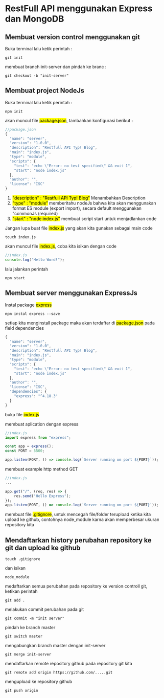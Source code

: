 # RestFull API menggunakan Express dan MongoDB

## Membuat version control menggunakan git

Buka terminal lalu ketik perintah :

```console
git init
```

membuat branch init-server dan pindah ke branc :

```console
git checkout -b "init-server"
```

## Membuat project NodeJs

Buka terminal lalu ketik perintah :

```console
npm init
```

akan muncul file <mark>package.json</mark>, tambahkan konfigurasi berikut :

```js
//package.json
{
  "name": "server",
  "version": "1.0.0",
  "description": "Restfull API Typ! Blog",
  "main": "index.js",
  "type": "module",
  "scripts": {
    "test": "echo \"Error: no test specified\" && exit 1",
    "start": "node index.js"
  },
  "author": "",
  "license": "ISC"
}
```

1. <mark>"description" : "Restfull API Typ! Blog"</mark> Menambahkan Description
2. <mark>"type" : "module"</mark> memberitahu nodeJs bahwa kita akan menggunakan format ES module (export import), secara default menggunakan "commonJs (required)
3. <mark>"start" : "node index.js"</mark> membuat script start untuk menjadlankan code

Jangan lupa buat file <mark>index.js</mark> yang akan kita gunakan sebagai main code

```console
touch index.js
```

akan muncul file <mark>index.js</mark>, coba kita isikan dengan code

```js
//index.js
console.log("Hello Word!");
```

lalu jalankan perintah

```console
npm start
```

## Membuat server menggunakan ExpressJs

Instal package <mark>express</mark>

```console
npm instal express --save
```

setiap kita menginstall package maka akan terdaftar di <mark>package.json</mark> pada field dependencies

```js
{
  "name": "server",
  "version": "1.0.0",
  "description": "Restfull API Typ! Blog",
  "main": "index.js",
  "type": "module",
  "scripts": {
    "test": "echo \"Error: no test specified\" && exit 1",
    "start": "node index.js"
  },
  "author": "",
  "license": "ISC",
  "dependencies": {
    "express": "^4.18.3"
  }
}
```

buka file <mark>index.js</mark>

membuat aplication dengan express

```js
//index.js
import express from "express";

const app = express();
const PORT = 5500;

app.listen(PORT, () => console.log(`Server running on port ${PORT}`));
```

membuat example http method GET

```js
//index.js
...

app.get("/", (req, res) => {
    res.send("Hello Express");
});
app.listen(PORT, () => console.log(`Server running on port ${PORT}`));
```

membuat file <mark>.gitignore</mark>, untuk mencegah file/folder terupload ketika kita upload ke github, contohnya node_module karna akan memperbesar ukuran repository kita

## Mendaftarkan history perubahan repository ke git dan upload ke github

```console
touch .gitignore
```

dan isikan

```
node_module
```

medaftarkan semua perubahan pada repository ke version controll git, ketikan perintah

```console
git add .
```

melakukan commit perubahan pada git

```console
git commit -m "init server"
```

pindah ke branch master

```console
git switch master
```

mengabungkan branch master dengan init-server

```console
git merge init-server
```

mendaftarkan remote repository github pada repository git kita

```console
git remote add origin https://github.com/.....git
```

mengupload ke repository github

```console
git push origin
```

